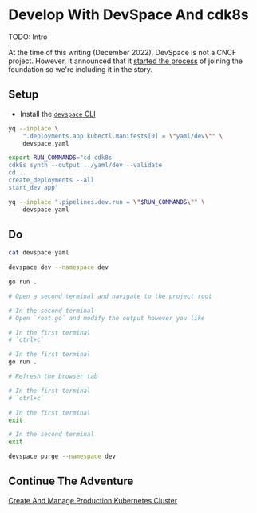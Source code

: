 # Develop With DevSpace And cdk8s

TODO: Intro

At the time of this writing (December 2022), DevSpace is not a CNCF project. However, it announced that it [started the process](https://thenewstack.io/?p=22695066) of joining the foundation so we're including it in the story.

## Setup

* Install the [`devspace` CLI](https://devspace.sh/docs/getting-started/installation)

```bash
yq --inplace \
    ".deployments.app.kubectl.manifests[0] = \"yaml/dev\"" \
    devspace.yaml

export RUN_COMMANDS="cd cdk8s
cdk8s synth --output ../yaml/dev --validate
cd ..
create_deployments --all
start_dev app"

yq --inplace ".pipelines.dev.run = \"$RUN_COMMANDS\"" \
    devspace.yaml
```

## Do

```bash
cat devspace.yaml

devspace dev --namespace dev

go run .

# Open a second terminal and navigate to the project root

# In the second terminal
# Open `root.go` and modify the output however you like

# In the first terminal
# `ctrl+c`

# In the first terminal
go run .

# Refresh the browser tab

# In the first terminal
# `ctrl+c`

# In the first terminal
exit

# In the second terminal
exit

devspace purge --namespace dev
```

## Continue The Adventure

[Create And Manage Production Kubernetes Cluster](../cluster/README.md)
